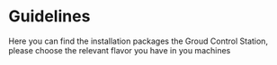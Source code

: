 # Guidelines

Here you can find the installation packages the Groud Control Station, please choose the relevant flavor you have in you machines
